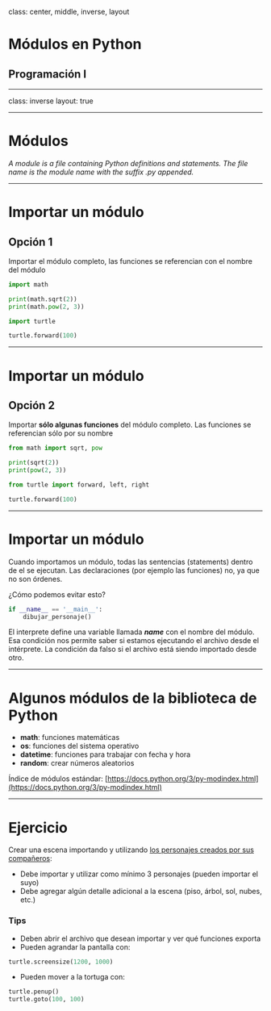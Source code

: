 class: center, middle, inverse, layout
# Módulos en Python
## Programación I

---

class: inverse
layout: true

---

# Módulos

<cite>
A module is a file containing Python definitions and statements. The file name is the module name with the suffix .py appended.
</cite>




---
 
# Importar un módulo

## Opción 1

Importar el módulo completo, las funciones se referencian con el nombre del módulo 

```python
import math

print(math.sqrt(2))
print(math.pow(2, 3))
```


```python
import turtle

turtle.forward(100)
```

---

# Importar un módulo

## Opción 2

Importar **sólo algunas funciones** del módulo completo. Las funciones se referencian sólo por su nombre 

```python
from math import sqrt, pow

print(sqrt(2))
print(pow(2, 3))
```


```python
from turtle import forward, left, right

turtle.forward(100)
```

---

# Importar un módulo

Cuando importamos un módulo, todas las sentencias (statements) dentro de el se ejecutan. Las declaraciones (por ejemplo las funciones) no, ya que no son órdenes.

¿Cómo podemos evitar esto?

```python
if __name__ == '__main__':
    dibujar_personaje()
```

El interprete define una variable llamada *__name__* con el nombre del módulo. Esa condición nos permite saber si estamos ejecutando el archivo desde el intérprete. La condición da falso si el archivo está siendo importado desde otro.


---

# Algunos módulos de la biblioteca de Python

* **math**: funciones matemáticas
* **os**:   funciones del sistema operativo
* **datetime**: funciones para trabajar con fecha y hora
* **random**: crear números aleatorios

Índice de módulos estándar: [https://docs.python.org/3/py-modindex.html](https://docs.python.org/3/py-modindex.html)

---

# Ejercicio

Crear una escena importando y utilizando [los personajes creados por sus compañeros](https://drive.google.com/drive/u/2/folders/1ziZ1ClFpQ0JKwSYS5iFeaF80oQXblRPf):

* Debe importar y utilizar como mínimo 3 personajes (pueden importar el suyo)
* Debe agregar algún detalle adicional a la escena (piso, árbol, sol, nubes, etc.)

### Tips

* Deben abrir el archivo que desean importar y ver qué funciones exporta
* Pueden agrandar la pantalla con:
```python
turtle.screensize(1200, 1000)
```
* Pueden mover a la tortuga con:
```python
turtle.penup()
turtle.goto(100, 100)
```